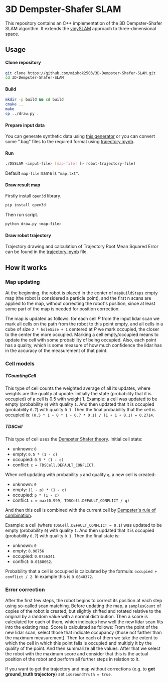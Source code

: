 # 3D Dempster-Shafer SLAM

This repository contains an C++ implementation of the 3D Dempster-Shafer SLAM algorithm. It extends the [vinySLAM](https://github.com/OSLL/slam-constructor) approach to three-dimensional space.

## Usage

#### Clone repository

 ```bash
git clone https://github.com/mishok2503/3D-Dempster-Shafer-SLAM.git
cd 3D-Dempster-Shafer-SLAM
```

#### Build

 ```bash
mkdir -p build && cd build
cmake ..
make
cp ../draw.py .
```

#### Prepare input data

You can generate synthetic data using [this generator](https://github.com/mishok2503/slam-3d-datasets-generator)
or you can convert some ".bag" files to the required format using [trajectory.ipynb](trajectory.ipynb).

#### Run

```bash
./DSSLAM <input-file> [map-file] [> robot-trajectory-file]
```
Default `map-file` name is `"map.txt"`.

#### Draw result map

Firstly install `open3d` library.
```bash
pip install open3d
```

Then run script.
```bash
python draw.py <map-file>
```

#### Draw robot trajectory

Trajectory drawing and calculation of Trajectory Root Mean Squared Error can be found in the [trajectory.ipynb](trajectory.ipynb) file.

## How it works

### Map updating

At the beginning, the robot is placed in the center of `mapBuildSteps` empty map (the robot is considered a particle point), and the first n scans are applied to the map,
without correcting the robot's position, since at least some part of the map is needed for position correction.

The map is updated as follows: for each cell *P* from the input lidar scan we mark all cells on the path from the robot to this point empty,
and all cells in a cube of size `2 * holeSize + 1` centered at *P* we mark occupied, the closer to the center the more occupied.
Marking a cell empty/occupied means to update the cell with some probability of being occupied.
Also, each point has a quality, which is some measure of how much confidence the lidar has in the accuracy of the measurement of that point.

### Cell models

##### TCountingCell

This type of cell counts the weighted average of all its updates, where weights are the quality at update. Initially the state (probability that it is occupied) of a cell is 0.5 with weight 1.
Example: a cell was updated to be empty (probability `0`) with quality `1`. And then updated that it is occupied (probability `0.7`) with quality `0.1`.
Then the final probability that the cell is occupied is: `(0.5 * 1 + 0 * 1 + 0.7 * 0.1) / (1 + 1 + 0.1) = 0.2714`.

##### TDSCell

This type of cell uses the [Dempster Shafer theory](https://en.wikipedia.org/wiki/Dempster–Shafer_theory).
Initial cell state:
* unknown: `0`
* empty: `0.5 * (1 - c)`
* occupied: `0.5 * (1 - c)`
* conflict: `c = TDSCell.DEFAULT_CONFLICT`.

When cell updating with probability `p` and quality `q`, a new cell is created:
* unknown: `0`
* empty: `(1 - p) * (1 - c)`
* occupied: `p * (1 - c)`
* conflict: `c = max(0.999, TDSCell.DEFAULT_CONFLICT / q)`

And then this cell is combined with the current cell by [Dempster's rule of combination](https://en.wikipedia.org/wiki/Dempster–Shafer_theory#Dempster's_rule_of_combination).

Example: a cell (where `TDSCell.DEFAULT_CONFLICT = 0.1`) was updated to be empty (probability `0`) with quality `1`. And then updated that it is occupied (probability `0.7`) with quality `0.1`.
Then the final state is:
* unknown: `0`
* empty: `0.90756`
* occupied: `0.0756341`
* conflict: `0.0168062`.

Probability that a cell is occupied is calculated by the formula: `occupied + conflict / 2`. In example this is `0.0840372`.

### Error correction

After the first few steps, the robot begins to correct its position at each step using so-called scan matching.
Before updating the map, a `samplesCount` of copies of the robot is created, but slightly shifted and rotated relative to the original by a random value with a normal distribution.
Then a score is calculated for each of them, which indicates how well the new lidar scan fits into the existing map. Score is calculated as follows:
From the point of the new lidar scan, select those that indicate occupancy (those not farther than the maximum measurement).
Then for each of them we take the extent to which the cell in which this point falls is occupied and multiply it by the quality of the point.
And then summarize all the values. After that we select the robot with the maximum score and consider that this is the actual position of the robot and perform all further steps in relation to it.

If you want to get the trajectory and map without corrections (e.g. to **get ground_truth trajectory**) set `isGroundTruth = true`.